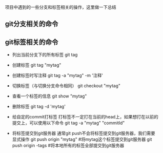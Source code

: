 项目中遇到的一些分支和标签相关的操作，这里做一下总结

## git分支相关的命令







## git标签相关的命令

* 列出当前分支下的所有标签 
git tag

* 创建标签
git tag "mytag"

* 创建标签时写注释
git tag -a "mytag" -m '注释'

* 切换标签（与切换分支命令相同）
git checkout "mytag"

* 查看一个标签的信息
git show "mytag"

* 删除标签
git tag -d 'mytag'

* 给自定的commit打标签
打标签不一定打在当前的head上，如果想打在以前的提交上，可以使用以下命令
git tag -a "mytag" "commitId"

* 将标签提交到git服务器
通常git push不会将标签提交到git服务器，我们需要显式操作
git push origin "mytag" #将mytag这个标签提交到git服务器
git push origin -tags   #将本地所有的标签全部提交到git服务器
